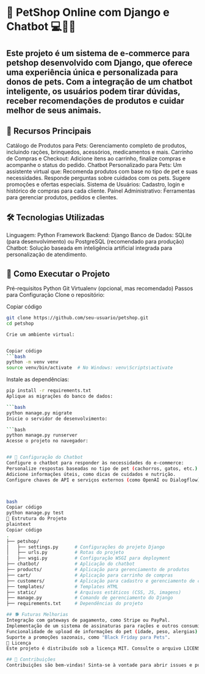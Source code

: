 # 🐾 PetShop Online com Django e Chatbot 💻🛒🤖

## Este projeto é um sistema de e-commerce para petshop desenvolvido com Django, que oferece uma experiência única e personalizada para donos de pets. Com a integração de um chatbot inteligente, os usuários podem tirar dúvidas, receber recomendações de produtos e cuidar melhor de seus animais.

## 🎯 Recursos Principais
Catálogo de Produtos para Pets: Gerenciamento completo de produtos, incluindo rações, brinquedos, acessórios, medicamentos e mais.
Carrinho de Compras e Checkout: Adicione itens ao carrinho, finalize compras e acompanhe o status do pedido.
Chatbot Personalizado para Pets: Um assistente virtual que:
Recomenda produtos com base no tipo de pet e suas necessidades.
Responde perguntas sobre cuidados com os pets.
Sugere promoções e ofertas especiais.
Sistema de Usuários: Cadastro, login e histórico de compras para cada cliente.
Painel Administrativo: Ferramentas para gerenciar produtos, pedidos e clientes.

## 🛠️ Tecnologias Utilizadas
Linguagem: Python
Framework Backend: Django
Banco de Dados: SQLite (para desenvolvimento) ou PostgreSQL (recomendado para produção)
Chatbot: Solução baseada em inteligência artificial integrada para personalização de atendimento.

## 🚀 Como Executar o Projeto
Pré-requisitos
Python
Git
Virtualenv (opcional, mas recomendado)
Passos para Configuração
Clone o repositório:


Copiar código
```bash
git clone https://github.com/seu-usuario/petshop.git
cd petshop

Crie um ambiente virtual:


Copiar código
```bash
python -m venv venv
source venv/bin/activate  # No Windows: venv\Scripts\activate
```

Instale as dependências:
```bash
pip install -r requirements.txt
Aplique as migrações do banco de dados:

```bash
python manage.py migrate
Inicie o servidor de desenvolvimento:

```bash
python manage.py runserver
Acesse o projeto no navegador:


## 🤖 Configuração do Chatbot
Configure o chatbot para responder às necessidades do e-commerce:
Personalize respostas baseadas no tipo de pet (cachorros, gatos, etc.).
Adicione informações úteis, como dicas de cuidados e nutrição.
Configure chaves de API e serviços externos (como OpenAI ou Dialogflow) no arquivo settings.py.



bash
Copiar código
python manage.py test
📂 Estrutura do Projeto
plaintext
Copiar código
.
├── petshop/
│   ├── settings.py      # Configurações do projeto Django
│   ├── urls.py          # Rotas do projeto
│   ├── wsgi.py          # Configuração WSGI para deployment
├── chatbot/             # Aplicação do chatbot
├── products/            # Aplicação para gerenciamento de produtos
├── cart/                # Aplicação para carrinho de compras
├── customers/           # Aplicação para cadastro e gerenciamento de clientes
├── templates/           # Templates HTML
├── static/              # Arquivos estáticos (CSS, JS, imagens)
├── manage.py            # Comando de gerenciamento do Django
├── requirements.txt     # Dependências do projeto

## 🐕 Futuras Melhorias
Integração com gateways de pagamento, como Stripe ou PayPal.
Implementação de um sistema de assinaturas para rações e outros consumíveis.
Funcionalidade de upload de informações do pet (idade, peso, alergias) para sugestões mais precisas.
Suporte a promoções sazonais, como "Black Friday para Pets".
📄 Licença
Este projeto é distribuído sob a licença MIT. Consulte o arquivo LICENSE para mais informações.

## 🙌 Contribuições
Contribuições são bem-vindas! Sinta-se à vontade para abrir issues e pull requests para melhorias.

